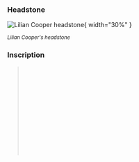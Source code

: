 ### Headstone  

![Lilian Cooper headstone](../assets/lilian-cooper-headstone.jpg){ width="30%" }

*<small>Lilian Cooper's headstone</small>*

### Inscription

> <br>
> <br>
> <br>
> <br>
> <br>
> <br>
> <br>
> <br>
> <br>
> <br>
> <br>
> <br>
